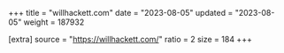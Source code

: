 +++
title = "willhackett.com"
date = "2023-08-05"
updated = "2023-08-05"
weight = 187932

[extra]
source = "https://willhackett.com/"
ratio = 2
size = 184
+++
